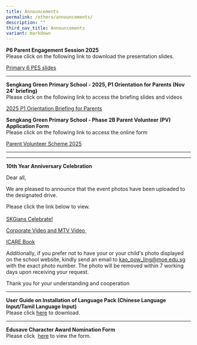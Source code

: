 ```yaml
---
title: Announcements
permalink: /others/announcements/
description: ""
third_nav_title: Announcements
variant: markdown
---
```

<p></p>
<p><strong>P6 Parent Engagement Session 2025<br></strong>Please click on
the following link to download the presentation slides.</p>
<p><a href="/files/Primary_6_PES.pdf" rel="noopener noreferrer nofollow" target="_blank">Primary 6 PES slides</a>
</p>
<p></p>
<hr>
<p></p>
<p></p>
<p><strong>Sengkang Green Primary School - 2025, P1 Orientation for Parents (Nov 24' briefing)<br></strong>Please
click on the following link to access the briefing slides and videos
<br>
</p>
<p><a href="https://drive.google.com/drive/folders/1pEyVRPJPnPFnwGjisfdvgzNq17X9nWcG?usp=sharing" rel="noopener noreferrer nofollow" target="_blank">2025 P1 Orientation Briefing for Parents</a>
</p>
<p></p>
<p><strong>Sengkang Green Primary School - Phase 2B Parent Volunteer (PV) Application Form<br></strong>Please
click on the following link to access the online form
<br>
</p>
<p><a href="https://form.gov.sg/66e2524e7674675e1a7b667a" rel="noopener noreferrer nofollow" target="_blank">Parent Volunteer Scheme 2025</a>
</p>
<p></p>
<hr>
<hr>
<p><strong>10th Year Anniversary Celebration</strong>
</p>
<p>Dear all,</p>
<p>We are pleased to announce that the event photos have been uploaded to
the designated drive.&nbsp;</p>
<p>Please click the link below to view.
<br>
<br><a href="https://drive.google.com/drive/folders/1s2eae6oBfmkk-Y4OBZM-vFcOTuWjbXOH?usp=sharing" rel="noopener" target="_blank">SKGians Celebrate!</a>
</p>
<p><a href="/others/announcements/10thyearanniversarycelebration/" rel="noopener noreferrer nofollow" target="_blank">Corporate Video and MTV Video&nbsp;</a>
</p>
<p><a href="https://drive.google.com/drive/folders/1--zrSWJ7DkQG_FIZfQXhHaGRM0Sp7tLz" rel="noopener" target="_blank">ICARE Book</a>
</p>
<p>Additionally, if you prefer not to have your or your child's photo displayed
on the school website, kindly send an email to <a href="mailto:kao_pow_ling@moe.edu.sg" rel="noopener noreferrer nofollow" target="">kao_pow_ling@moe.edu.sg</a> with the
exact photo number. The photo will be removed within 7 working days upon
receiving your request.</p>
<p>Thank you for your understanding and cooperation</p>
<hr>
<p><strong>User Guide on Installation of Language Pack (Chinese Language Input/Tamil Language Input)<br></strong>Please
click&nbsp;<a href="/files/User%20Guide%20to%20install%20language%20in%20Win%2010.pdf" rel="noopener" target="_blank">here</a>&nbsp;to
download.</p>
<hr>
<p><strong>Edusave Character Award Nomination Form<br></strong>Please click&nbsp;
<a href="/files/ECHA%20NOMINATION%20FORM%202020.pdf" rel="noopener" target="_blank">here</a>&nbsp;to view the form.<strong><br></strong>
</p>